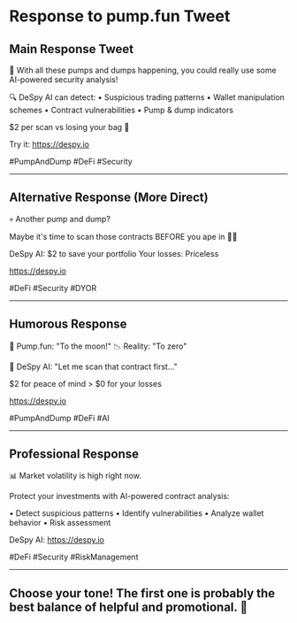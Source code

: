 # Response to pump.fun Tweet

## Main Response Tweet
🤔 With all these pumps and dumps happening, you could really use some AI-powered security analysis!

🔍 DeSpy AI can detect:
• Suspicious trading patterns
• Wallet manipulation schemes
• Contract vulnerabilities
• Pump & dump indicators

$2 per scan vs losing your bag 💸

Try it: https://despy.io

#PumpAndDump #DeFi #Security

---

## Alternative Response (More Direct)
💀 Another pump and dump? 

Maybe it's time to scan those contracts BEFORE you ape in 🤷‍♂️

DeSpy AI: $2 to save your portfolio
Your losses: Priceless

https://despy.io

#DeFi #Security #DYOR

---

## Humorous Response
🚀 Pump.fun: "To the moon!"
📉 Reality: "To zero"

🤖 DeSpy AI: "Let me scan that contract first..."

$2 for peace of mind > $0 for your losses

https://despy.io

#PumpAndDump #DeFi #AI

---

## Professional Response
📊 Market volatility is high right now. 

Protect your investments with AI-powered contract analysis:

• Detect suspicious patterns
• Identify vulnerabilities
• Analyze wallet behavior
• Risk assessment

DeSpy AI: https://despy.io

#DeFi #Security #RiskManagement

---

## Choose your tone! The first one is probably the best balance of helpful and promotional. 🚀 